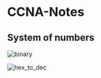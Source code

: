 # CCNA-Notes

## System of numbers

![binary](https://user-images.githubusercontent.com/3635470/129386551-927c2f1a-2f11-4d2c-96bd-c4b8ab480f92.png)

![hex_to_dec](https://user-images.githubusercontent.com/3635470/129386573-119533e3-5d1b-4c76-b34b-71e123f8c0dc.png)
